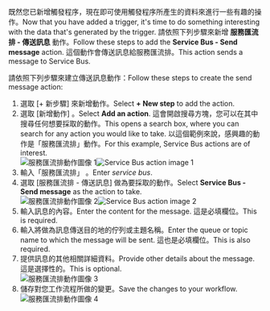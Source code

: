 <span data-ttu-id="60ea1-101">既然您已新增觸發程序，現在即可使用觸發程序所產生的資料來進行一些有趣的操作。</span><span class="sxs-lookup"><span data-stu-id="60ea1-101">Now that you have added a trigger, it's time to do something interesting with the data that's generated by the trigger.</span></span> <span data-ttu-id="60ea1-102">請依照下列步驟來新增 **服務匯流排 - 傳送訊息** 動作。</span><span class="sxs-lookup"><span data-stu-id="60ea1-102">Follow these steps to add the **Service Bus - Send message** action.</span></span> <span data-ttu-id="60ea1-103">這個動作會傳送訊息給服務匯流排。</span><span class="sxs-lookup"><span data-stu-id="60ea1-103">This action sends a message to Service Bus.</span></span>  

<span data-ttu-id="60ea1-104">請依照下列步驟來建立傳送訊息動作：</span><span class="sxs-lookup"><span data-stu-id="60ea1-104">Follow these steps to create the send message action:</span></span>  

1. <span data-ttu-id="60ea1-105">選取 [+ 新步驟]  來新增動作。</span><span class="sxs-lookup"><span data-stu-id="60ea1-105">Select **+ New step** to add the action.</span></span>  
2. <span data-ttu-id="60ea1-106">選取 [新增動作] 。</span><span class="sxs-lookup"><span data-stu-id="60ea1-106">Select **Add an action**.</span></span> <span data-ttu-id="60ea1-107">這會開啟搜尋方塊，您可以在其中搜尋任何想要採取的動作。</span><span class="sxs-lookup"><span data-stu-id="60ea1-107">This opens a search box, where you can search for any action you would like to take.</span></span> <span data-ttu-id="60ea1-108">以這個範例來說，感興趣的動作是「服務匯流排」動作。</span><span class="sxs-lookup"><span data-stu-id="60ea1-108">For this example, Service Bus actions are of interest.</span></span>    
   <span data-ttu-id="60ea1-109">![服務匯流排動作圖像 1](./media/connectors-create-api-servicebus/action-1.png)</span><span class="sxs-lookup"><span data-stu-id="60ea1-109">![Service Bus action image 1](./media/connectors-create-api-servicebus/action-1.png)</span></span>   
3. <span data-ttu-id="60ea1-110">輸入「服務匯流排」 。</span><span class="sxs-lookup"><span data-stu-id="60ea1-110">Enter *service bus*.</span></span>  
4. <span data-ttu-id="60ea1-111">選取 [服務匯流排 - 傳送訊息]  做為要採取的動作。</span><span class="sxs-lookup"><span data-stu-id="60ea1-111">Select **Service Bus - Send message** as the action to take.</span></span>  
   <span data-ttu-id="60ea1-112">![服務匯流排動作圖像 2](./media/connectors-create-api-servicebus/action-2.png)</span><span class="sxs-lookup"><span data-stu-id="60ea1-112">![Service Bus action image 2](./media/connectors-create-api-servicebus/action-2.png)</span></span>    
5. <span data-ttu-id="60ea1-113">輸入訊息的內容。</span><span class="sxs-lookup"><span data-stu-id="60ea1-113">Enter the content for the message.</span></span> <span data-ttu-id="60ea1-114">這是必填欄位。</span><span class="sxs-lookup"><span data-stu-id="60ea1-114">This is required.</span></span>  
6. <span data-ttu-id="60ea1-115">輸入將做為訊息傳送目的地的佇列或主題名稱。</span><span class="sxs-lookup"><span data-stu-id="60ea1-115">Enter the queue or topic name to which the message will be sent.</span></span> <span data-ttu-id="60ea1-116">這也是必填欄位。</span><span class="sxs-lookup"><span data-stu-id="60ea1-116">This is also required.</span></span>   
7. <span data-ttu-id="60ea1-117">提供訊息的其他相關詳細資料。</span><span class="sxs-lookup"><span data-stu-id="60ea1-117">Provide other details about the message.</span></span> <span data-ttu-id="60ea1-118">這是選擇性的。</span><span class="sxs-lookup"><span data-stu-id="60ea1-118">This is optional.</span></span>     
   ![服務匯流排動作圖像 3](./media/connectors-create-api-servicebus/action-3.png)    
8. <span data-ttu-id="60ea1-120">儲存對您工作流程所做的變更。</span><span class="sxs-lookup"><span data-stu-id="60ea1-120">Save the changes to your workflow.</span></span>   
   ![服務匯流排動作圖像 4](./media/connectors-create-api-servicebus/action-4.png)     

